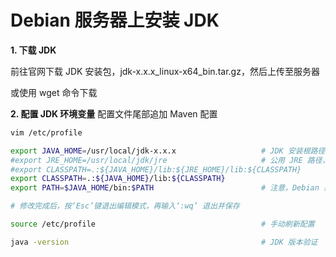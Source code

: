 # Debian 服务器上安装 JDK


**1. 下载 JDK**

前往官网下载 JDK 安装包，jdk-x.x.x_linux-x64_bin.tar.gz，然后上传至服务器

或使用 wget 命令下载

**2. 配置 JDK 环境变量**
配置文件尾部追加 Maven 配置
```bash
vim /etc/profile

export JAVA_HOME=/usr/local/jdk-x.x.x                   # JDK 安装根路径
#export JRE_HOME=/usr/local/jdk/jre                     # 公用 JRE 路径，注意，JDK10 版本后 jre 需单独下载
#export CLASSPATH=.:${JAVA_HOME}/lib:${JRE_HOME}/lib:${CLASSPATH}
export CLASSPATH=.:${JAVA_HOME}/lib:${CLASSPATH}
export PATH=$JAVA_HOME/bin:$PATH                        # 注意，Debian 系统一般自带 JDK，将 JAVA_HOME 放在前面，才能识别到自己安装的版本，放在后面以先识别的是系统自带版本

# 修改完成后，按‘Esc’键退出编辑模式，再输入‘:wq’ 退出并保存

source /etc/profile                                     # 手动刷新配置

java -version                                           # JDK 版本验证
```
